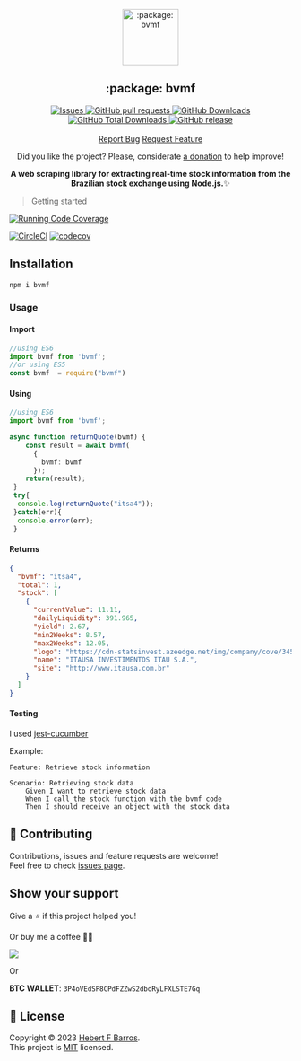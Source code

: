 <p align="center">
 <img width="100px" src="https://raw.githubusercontent.com/hebertcisco/node-bvmf/main/.github/images/favicon512x512-bvmf.png" align="center" alt=":package: bvmf" />
 <h2 align="center">:package: bvmf</h2>
 <p align="center"A web scraping library for extracting real-time stock information from the Brazilian stock exchange using Node.js.</p>
</p>

  <p align="center">
 <a href="https://github.com/hebertcisco/node-bvmf/issues">
      <img alt="Issues" src="https://img.shields.io/github/issues/hebertcisco/node-bvmf?style=flat&color=336791" />
    </a>
    <a href="https://github.com/hebertcisco/node-bvmf/pulls">
      <img alt="GitHub pull requests" src="https://img.shields.io/github/issues-pr/hebertcisco/node-bvmf?style=flat&color=336791" />
    </a>
     <a href="https://github.com/hebertcisco/node-bvmf">
      <img alt="GitHub Downloads" src="https://img.shields.io/npm/dw/bvmf?style=flat&color=336791" />
    </a>
    <a href="https://github.com/hebertcisco/node-bvmf">
      <img alt="GitHub Total Downloads" src="https://img.shields.io/npm/dt/bvmf?color=336791&label=Total%20downloads" />
    </a>
    <a href="https://github.com/hebertcisco/node-bvmf">
      <img alt="GitHub release" src="https://img.shields.io/github/release/hebertcisco/node-bvmf.svg" />
    </a>
    <br />
    <br />
  <a href="https://github.com/hebertcisco/node-bvmf/issues/new/choose">Report Bug</a>
  <a href="https://github.com/hebertcisco/node-bvmf/issues/new/choose">Request Feature</a>
  </p>

<p align="center">Did you like the project? Please, considerate <a href="https://www.buymeacoffee.com/hebertcisco">a donation</a> to help improve!</p>

<p align="center"><strong>A web scraping library for extracting real-time stock information from the Brazilian stock exchange using Node.js.</strong>✨</p>

> Getting started

[![Running Code Coverage](https://github.com/hebertcisco/node-bvmf/actions/workflows/coverage.yml/badge.svg)](https://github.com/hebertcisco/node-bvmf/actions/workflows/coverage.yml)

[![CircleCI](https://dl.circleci.com/status-badge/img/gh/hebertcisco/node-bvmf/tree/main.svg?style=svg)](https://dl.circleci.com/status-badge/redirect/gh/hebertcisco/node-bvmf/tree/main) [![codecov](https://codecov.io/gh/hebertcisco/node-bvmf/branch/main/graph/badge.svg?token=SLBRQS3CWJ)](https://codecov.io/gh/hebertcisco/node-bvmf)

## Installation

```bash
npm i bvmf
```

### Usage

#### Import

```ts
//using ES6
import bvmf from 'bvmf';
//or using ES5
const bvmf  = require("bvmf")
```

#### Using

```ts
//using ES6
import bvmf from 'bvmf';

async function returnQuote(bvmf) {
    const result = await bvmf(
      {
        bvmf: bvmf
      });
    return(result);
 }
 try{
  console.log(returnQuote("itsa4"));
 }catch(err){
  console.error(err);
 }
```

#### Returns

```json
{
  "bvmf": "itsa4",
  "total": 1,
  "stock": [
    {
      "currentValue": 11.11,
      "dailyLiquidity": 391.965,
      "yield": 2.67,
      "min2Weeks": 8.57,
      "max2Weeks": 12.05,
      "logo": "https://cdn-statsinvest.azeedge.net/img/company/cove/345.jpg",
      "name": "ITAUSA INVESTIMENTOS ITAU S.A.",
      "site": "http://www.itausa.com.br"
    }
  ]
}
```

#### Testing

I used  [jest-cucumber](https://github.com/bencompton/jest-cucumber)

Example:

```feature
Feature: Retrieve stock information

Scenario: Retrieving stock data
    Given I want to retrieve stock data
    When I call the stock function with the bvmf code
    Then I should receive an object with the stock data
```

## 🤝 Contributing

Contributions, issues and feature requests are welcome!<br />Feel free to check [issues page](issues).

## Show your support

Give a ⭐️ if this project helped you!

Or buy me a coffee 🙌🏾

<a href="https://www.buymeacoffee.com/hebertcisco">
    <img src="https://img.buymeacoffee.com/button-api/?text=Buy me a coffee&emoji=&slug=hebertcisco&button_colour=FFDD00&font_colour=000000&font_family=Inter&outline_colour=000000&coffee_colour=ffffff" />
</a>

Or

**BTC WALLET**: `3P4oVEdSP8CPdFZZwS2dboRyLFXLSTE7Gq`

## 📝 License

Copyright © 2023 [Hebert F Barros](https://github.com/hebertcisco).<br />
This project is [MIT](LICENSE) licensed.
